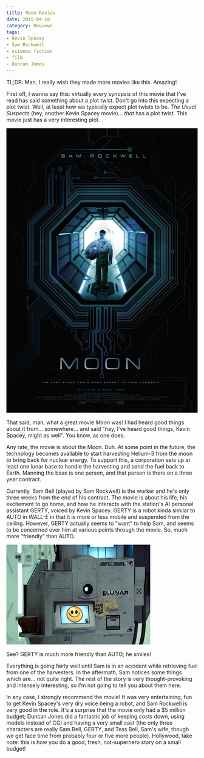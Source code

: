 ```yaml
---
title: Moon Review
date: 2015-04-18
category: Reviews
tags: 
- Kevin Spacey
- Sam Rockwell
- science fiction
- film
- Duncan Jones
---
```


TL;DR: Man, I really wish they made more movies like this. Amazing!

First off, I wanna say this: virtually every synopsis of this movie that I've read has said something about a plot twist.
Don't go into this expecting a plot twist. Well, at least how we typically expect plot twists to be. _The Usual Suspects_
(hey, another Kevin Spacey movie)... _that_ has a plot twist. This movie just has a very interesting plot.

![Moon movie poster](/assets/img/posts/moon-review/moon_poster.jpg)

That said, man, what a great movie _Moon_ was! I had heard good things about it from... somewhere... and said "hey, I've
heard good things, Kevin Spacey, might as well". You know, as one does.

Any rate, the movie is about the Moon. Duh. At some point in the future, the technology becomes available to start
harvesting Helium-3 from the moon to bring back for nuclear energy. To support this, a corporation sets up at least one
lunar base to handle the harvesting and send the fuel back to Earth. Manning the base is one person, and that person is
there on a three year contract.

Currently, Sam Bell (played by Sam Rockwell) is the worker and he's only three weeks from the end of his contract. The
movie is about his life, his excitement to go home, and how he interacts with the station's AI personal assistant GERTY,
voiced by Kevin Spacey. GERTY is a robot kinda similar to AUTO in _WALL-E_ in that it is more or less mobile and
suspended from the ceiling. However, GERTY actually seems to "want" to help Sam, and seems to be concerned over him at
various points through the movie. So, much more "friendly" than AUTO.

![GERTY](/assets/img/posts/moon-review/gerty21.png)

See? GERTY is much more friendly than AUTO; he smiles!

Everything is going fairly well until Sam is in an accident while retrieving fuel from one of the harvesters. In the
aftermath, Sam notices some things which are... not quite right. The rest of the story is very thought-provoking and 
intensely interesting, so I'm not going to tell you about them here.

In any case, I strongly recommend the movie! It was very entertaining, fun to get Kevin Spacey's very dry voice being a
robot, and Sam Rockwell is very good in the role. It's a surprise that the movie only had a $5 million budget; Duncan
Jones did a fantastic job of keeping costs down, using models instead of CGI and having a very small cast (the only
three characters are really Sam Bell, GERTY, and Tess Bell, Sam's wife, though we get face time from probably four or
five more people). Hollywood, take note: this is how you do a good, fresh, not-superhero story on a small budget!

